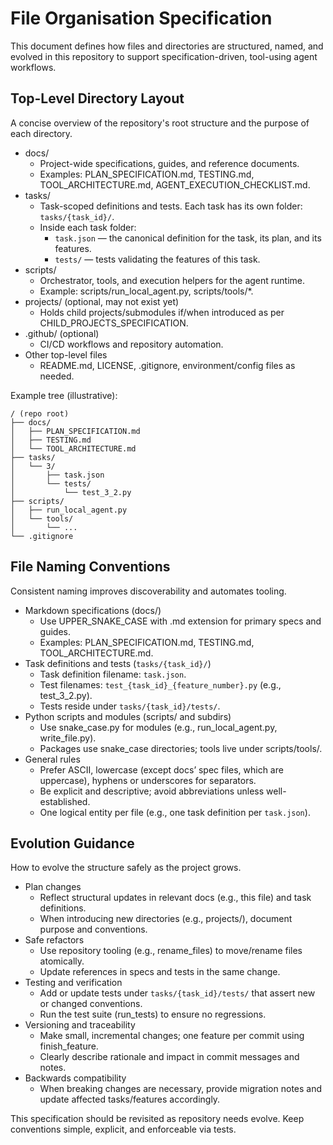 # File Organisation Specification

This document defines how files and directories are structured, named, and evolved in this repository to support specification-driven, tool-using agent workflows.

## Top-Level Directory Layout

A concise overview of the repository's root structure and the purpose of each directory.

- docs/
  - Project-wide specifications, guides, and reference documents.
  - Examples: PLAN_SPECIFICATION.md, TESTING.md, TOOL_ARCHITECTURE.md, AGENT_EXECUTION_CHECKLIST.md.
- tasks/
  - Task-scoped definitions and tests. Each task has its own folder: `tasks/{task_id}/`.
  - Inside each task folder:
    - `task.json` — the canonical definition for the task, its plan, and its features.
    - `tests/` — tests validating the features of this task.
- scripts/
  - Orchestrator, tools, and execution helpers for the agent runtime.
  - Example: scripts/run_local_agent.py, scripts/tools/*.
- projects/ (optional, may not exist yet)
  - Holds child projects/submodules if/when introduced as per CHILD_PROJECTS_SPECIFICATION.
- .github/ (optional)
  - CI/CD workflows and repository automation.
- Other top-level files
  - README.md, LICENSE, .gitignore, environment/config files as needed.

Example tree (illustrative):

```
/ (repo root)
├── docs/
│   ├── PLAN_SPECIFICATION.md
│   ├── TESTING.md
│   └── TOOL_ARCHITECTURE.md
├── tasks/
│   └── 3/
│       ├── task.json
│       └── tests/
│           └── test_3_2.py
├── scripts/
│   ├── run_local_agent.py
│   └── tools/
│       └── ...
└── .gitignore
```

## File Naming Conventions

Consistent naming improves discoverability and automates tooling.

- Markdown specifications (docs/)
  - Use UPPER_SNAKE_CASE with .md extension for primary specs and guides.
  - Examples: PLAN_SPECIFICATION.md, TESTING.md, TOOL_ARCHITECTURE.md.
- Task definitions and tests (`tasks/{task_id}/`)
  - Task definition filename: `task.json`.
  - Test filenames: `test_{task_id}_{feature_number}.py` (e.g., test_3_2.py).
  - Tests reside under `tasks/{task_id}/tests/`.
- Python scripts and modules (scripts/ and subdirs)
  - Use snake_case.py for modules (e.g., run_local_agent.py, write_file.py).
  - Packages use snake_case directories; tools live under scripts/tools/.
- General rules
  - Prefer ASCII, lowercase (except docs’ spec files, which are uppercase), hyphens or underscores for separators.
  - Be explicit and descriptive; avoid abbreviations unless well-established.
  - One logical entity per file (e.g., one task definition per `task.json`).

## Evolution Guidance

How to evolve the structure safely as the project grows.

- Plan changes
  - Reflect structural updates in relevant docs (e.g., this file) and task definitions.
  - When introducing new directories (e.g., projects/), document purpose and conventions.
- Safe refactors
  - Use repository tooling (e.g., rename_files) to move/rename files atomically.
  - Update references in specs and tests in the same change.
- Testing and verification
  - Add or update tests under `tasks/{task_id}/tests/` that assert new or changed conventions.
  - Run the test suite (run_tests) to ensure no regressions.
- Versioning and traceability
  - Make small, incremental changes; one feature per commit using finish_feature.
  - Clearly describe rationale and impact in commit messages and notes.
- Backwards compatibility
  - When breaking changes are necessary, provide migration notes and update affected tasks/features accordingly.

This specification should be revisited as repository needs evolve. Keep conventions simple, explicit, and enforceable via tests.
